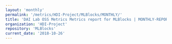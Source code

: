 ```yaml
---
layout: 'monthly'
permalink: '/metrics/HDI-Project/MLBlocks/MONTHLY/'
title: 'DAI Lab OSS Metrics Metrics report for MLBlocks | MONTHLY-REPORT-2018-10-26'
organization: 'HDI-Project'
repository: 'MLBlocks'
current_date: '2018-10-26'
---
```


